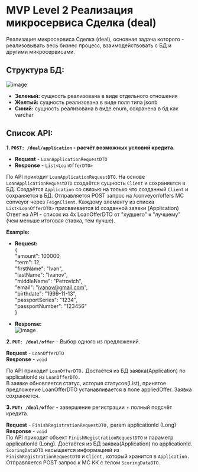 # MVP Level 2 Реализация микросервиса Сделка (deal)

Реализация микросервиса Сделка (deal), основная задача которого - реализовывать весь бизнес процесс, взаимодействовать с БД и другими микросервисами.

## Структура БД: <br>
![image](https://github.com/AlekseyObukhov/conveyor/assets/133809437/90ec7837-15f5-4b45-b458-df6e2e7df8a8)

* **Зеленый:** сущность реализована в виде отдельного отношения <br>
* **Желтый:** сущность реализована в виде поля типа jsonb <br>
* **Синий:** сущность реализована в виде enum, сохранена в бд как varchar <br>

## Список API:
**1. `POST: /deal/application` - расчёт возможных условий кредита.** <br>
* **Request** - `LoanApplicationRequestDTO` <br>
* **Response** - `List<LoanOfferDTO>` <br>

По API приходит `LoanApplicationRequestDTO`. На основе `LoanApplicationRequestDTO` создаётся сущность `Client` и сохраняется в БД. Создаётся `Application` со связью на только что созданный `Client` и сохраняется в БД. Отправляется POST запрос на /conveyor/offers МС conveyor через `FeignClient`. Каждому элементу из списка `List<LoanOfferDTO>` присваивается id созданной заявки (Application) 
Ответ на API - список из 4х LoanOfferDTO от "худшего" к "лучшему" (чем меньше итоговая ставка, тем лучше). <br>

**Example:** <br>
* **Request:** <br>
{ <br>
  "amount": 100000, <br>
  "term": 12, <br>
  "firstName": "Ivan", <br>
  "lastName": "Ivanov", <br>
  "middleName": "Petrovich", <br>
  "email": "ivanov@gmail.com", <br>
  "birthdate": "1999-11-13", <br>
  "passportSeries": "1234", <br>
  "passportNumber": "123456" <br>
} <br>

* **Response:** <br>
![image](https://github.com/AlekseyObukhov/conveyor/assets/133809437/823fbdfa-00b3-429e-aeb3-7a97f34d5752)

**2. `PUT: /deal/offer`** - Выбор одного из предложений. 

**Request** - `LoanOfferDTO` <br>
**Response** - `void` <br>

По API приходит `LoanOfferDTO.` Достаётся из БД заявка(Application) по applicationId из `LoanOfferDTO.` <br>
В заявке обновляется статус, история статусов(List<ApplicationStatusHistoryDTO>), принятое предложение LoanOfferDTO устанавливается в поле appliedOffer. Заявка сохраняется. <br>

**3. `PUT: /deal/offer`** - завершение регистрации + полный подсчёт кредита. <br>

**Request** - `FinishRegistrationRequestDTO,` param applicationId (Long) <br>
**Response** - `void` <br>
По API приходит объект `FinishRegistrationRequestDTO` и параметр applicationId (Long). Достаётся из БД заявка(Application) по applicationId. `ScoringDataDTO` насыщается информацией из `FinishRegistrationRequestDTO` и `Client,` который хранится в `Application.` Отправляется POST запрос к МС КК с телом `ScoringDataDTO.` 

